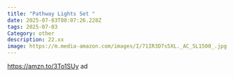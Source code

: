 ```yaml
---
title: "Pathway Lights Set "
date: 2025-07-03T08:07:26.228Z
tags: 2025-07-03
Category: other
description: 22.xx
image: https://m.media-amazon.com/images/I/71IR3D7s5XL._AC_SL1500_.jpg
---
```

https://amzn.to/3To1SUy ad